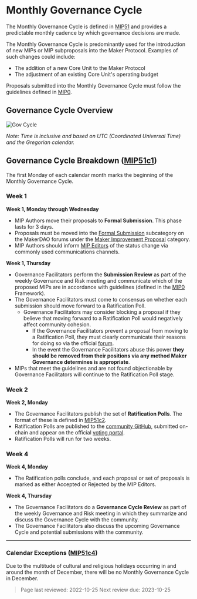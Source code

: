 # Monthly Governance Cycle

The Monthly Governance Cycle is defined in [MIP51](https://mips.makerdao.com/mips/details/MIP51) and provides a predictable monthly cadence by which governance decisions are made.

The Monthly Governance Cycle is predominantly used for the introduction of new MIPs or MIP subproposals into the Maker Protocol. Examples of such changes could include:

* The addition of a new Core Unit to the Maker Protocol
* The adjustment of an existing Core Unit's operating budget

Proposals submitted into the Monthly Governance Cycle must follow the guidelines defined in [MIP0](https://mips.makerdao.com/mips/details/MIP0).

## Governance Cycle Overview

![Gov Cycle](https://user-images.githubusercontent.com/53664591/114054203-8c7de580-9887-11eb-90da-0431b051fff3.png)

*Note: Time is inclusive and based on UTC (Coordinated Universal Time) and the Gregorian calendar.*

## Governance Cycle Breakdown ([MIP51c1](https://mips.makerdao.com/mips/details/MIP51#MIP51c1))

The first Monday of each calendar month marks the beginning of the Monthly Governance Cycle.

### Week 1

**Week 1, Monday through Wednesday**

- MIP Authors move their proposals to **Formal Submission**. This phase lasts for 3 days.
- Proposals must be moved into the [Formal Submission](https://forum.makerdao.com/c/mips/fs/16) subcategory on the MakerDAO forums under the [Maker Improvement Proposal](https://forum.makerdao.com/c/mips/14) category.
- MIP Authors should inform [MIP Editors](https://forum.makerdao.com/g/MIP-Editors) of the status change via commonly used communications channels.

**Week 1, Thursday**

- Governance Facilitators perform the **Submission Review** as part of the weekly Governance and Risk meeting and communicate which of the proposed MIPs are in accordance with guidelines (defined in the [MIP0](https://mips.makerdao.com/mips/details/MIP0) Framework).
- The Governance Facilitators must come to consensus on whether each submission should move forward to a Ratification Poll.
  - Governance Facilitators may consider blocking a proposal if they believe that moving forward to a Ratification Poll would negatively affect community cohesion.
    - If the Governance Facilitators prevent a proposal from moving to a Ratification Poll, they must clearly communicate their reasons for doing so via the official [forum](https://forum.makerdao.com).
    - In the event the Governance Facilitators abuse this power **they should be removed from their positions via any method Maker Governance determines is appropriate**.
- MIPs that meet the guidelines and are not found objectionable by Governance Facilitators will continue to the Ratification Poll stage.

### Week 2

**Week 2, Monday**

- The Governance Facilitators publish the set of **Ratification Polls**. The format of these is defined in [MIP51c2](https://mips.makerdao.com/mips/details/MIP51#MIP51c2).
- Ratification Polls are published to the [community GitHub](https://github.com/makerdao/community/tree/master/governance/polls), submitted on-chain and appear on the official [voting portal](https://vote.makerdao.com/).
- Ratification Polls will run for two weeks.

### Week 4

**Week 4, Monday**

- The Ratification polls conclude, and each proposal or set of proposals is marked as either Accepted or Rejected by the MIP Editors.

**Week 4, Thursday**

- The Governance Facilitators do a **Governance Cycle Review** as part of the weekly Governance and Risk meeting in which they summarize and discuss the Governance Cycle with the community.
- The Governance Facilitators also discuss the upcoming Governance Cycle and potential submissions with the community.

---

### Calendar Exceptions ([MIP51c4](https://mips.makerdao.com/mips/details/MIP51#MIP51c4))

Due to the multitude of cultural and religious holidays occurring in and around the month of December, there will be no Monthly Governance Cycle in December.

> Page last reviewed: 2022-10-25
> Next review due: 2023-10-25
